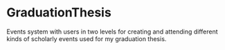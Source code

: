 # GraduationThesis
Events system with users in two levels for creating and attending different kinds of scholarly events used for my graduation thesis.
